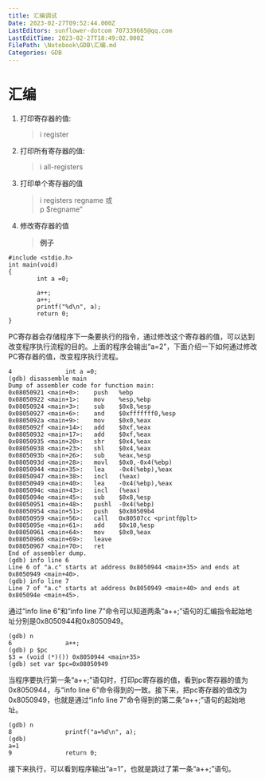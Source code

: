 ```yaml
---
title: 汇编调试
Date: 2023-02-27T09:52:44.000Z
LastEditors: sunflower-dotcom 707339665@qq.com
LastEditTime: 2023-02-27T18:49:02.000Z
FilePath: \Notebook\GDB\汇编.md
Categories: GDB
---
```


# 汇编

1.  打印寄存器的值:

    > i register
2.  打印所有寄存器的值:

    > i all-registers
3.  打印单个寄存器的值

    > i registers regname 或\
    > p $regname”
4.  修改寄存器的值

    > **例子**

```
#include <stdio.h>
int main(void)
{       
        int a =0;               

        a++;    
        a++;    
        printf("%d\n", a);      
        return 0;
}
```

PC寄存器会存储程序下一条要执行的指令，通过修改这个寄存器的值，可以达到改变程序执行流程的目的。上面的程序会输出“a=2”，下面介绍一下如何通过修改PC寄存器的值，改变程序执行流程。

```
4               int a =0;
(gdb) disassemble main
Dump of assembler code for function main:
0x08050921 <main+0>:    push   %ebp
0x08050922 <main+1>:    mov    %esp,%ebp
0x08050924 <main+3>:    sub    $0x8,%esp
0x08050927 <main+6>:    and    $0xfffffff0,%esp
0x0805092a <main+9>:    mov    $0x0,%eax
0x0805092f <main+14>:   add    $0xf,%eax
0x08050932 <main+17>:   add    $0xf,%eax
0x08050935 <main+20>:   shr    $0x4,%eax
0x08050938 <main+23>:   shl    $0x4,%eax
0x0805093b <main+26>:   sub    %eax,%esp
0x0805093d <main+28>:   movl   $0x0,-0x4(%ebp)
0x08050944 <main+35>:   lea    -0x4(%ebp),%eax
0x08050947 <main+38>:   incl   (%eax)
0x08050949 <main+40>:   lea    -0x4(%ebp),%eax
0x0805094c <main+43>:   incl   (%eax)
0x0805094e <main+45>:   sub    $0x8,%esp
0x08050951 <main+48>:   pushl  -0x4(%ebp)
0x08050954 <main+51>:   push   $0x80509b4
0x08050959 <main+56>:   call   0x80507cc <printf@plt>
0x0805095e <main+61>:   add    $0x10,%esp
0x08050961 <main+64>:   mov    $0x0,%eax
0x08050966 <main+69>:   leave
0x08050967 <main+70>:   ret
End of assembler dump.
(gdb) info line 6
Line 6 of "a.c" starts at address 0x8050944 <main+35> and ends at 0x8050949 <main+40>.
(gdb) info line 7
Line 7 of "a.c" starts at address 0x8050949 <main+40> and ends at 0x805094e <main+45>.
```

通过“info line 6”和“info line 7”命令可以知道两条“a++;”语句的汇编指令起始地址分别是0x8050944和0x8050949。

```
(gdb) n
6               a++;
(gdb) p $pc
$3 = (void (*)()) 0x8050944 <main+35>
(gdb) set var $pc=0x08050949
```

当程序要执行第一条“a++;”语句时，打印pc寄存器的值，看到pc寄存器的值为0x8050944，与“info line 6”命令得到的一致。接下来，把pc寄存器的值改为0x8050949，也就是通过“info line 7”命令得到的第二条“a++;”语句的起始地址。

```
(gdb) n
8               printf("a=%d\n", a);
(gdb)
a=1
9               return 0;
```

接下来执行，可以看到程序输出“a=1”，也就是跳过了第一条“a++;”语句。
